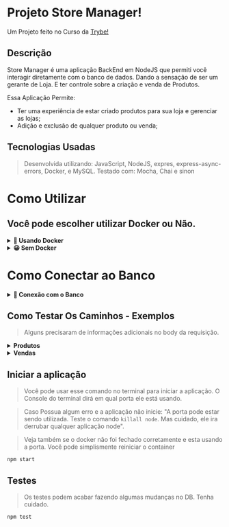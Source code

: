# Projeto Store Manager!

Um Projeto feito no Curso da [Trybe!](https://www.betrybe.com/?utm_source=google&utm_medium=cpc&utm_campaign=pmax2&utm_content=ad1&gclid=CjwKCAjwv-GUBhAzEiwASUMm4gMsCoYbJWRZ4clNLOZqEP2NE69bHKEUuKKfcouMLG1L4MSPbR71CRoCHiYQAvD_BwE)

## Descrição
Store Manager é uma aplicação BackEnd em NodeJS que permiti você interagir diretamente com o banco de dados. Dando a sensação de ser um gerante de Loja. E ter controle sobre a criação e venda de Produtos.
 
Essa Aplicação Permite:

-  Ter uma experiência de estar criado produtos para sua loja e gerenciar as lojas;
-  Adição e exclusão de qualquer produto ou venda;

## Tecnologias Usadas

> Desenvolvida utilizando: JavaScript, NodeJS, expres, express-async-errors, Docker, e MySQL.
> Testado com: Mocha, Chai e sinon

# Como Utilizar

## Você pode escolher utilizar Docker ou Não.

<details>
  <summary><strong>🐳 Usando Docker</strong></summary><br />
 
  > Rode os serviços `node` e `db` com o comando `docker-compose up -d`.
  - Lembre-se de parar o `mysql` se estiver usando localmente na porta padrão (`3306`), ou adapte, caso queria fazer uso da aplicação em containers;
  - Esses serviços irão inicializar um container chamado `store_manager` e outro chamado `store_manager_db`;
  - A partir daqui você pode rodar o container `store_manager` via CLI ou abri-lo no VS Code.

  > Use o comando `docker exec -it store_manager bash`.
  - Ele te dará acesso ao terminal interativo do container criado pelo compose, que está rodando em segundo plano.

  > Instale as dependências [**Caso existam**] com `npm install`
  <br />
</details>

<details>
  <summary><strong>😀 Sem Docker</strong></summary><br />
 
  > Instale as dependências [**Caso existam**] com `npm install`

  ⚠ Atenção ⚠ Não rode o comando npm audit fix! Ele atualiza várias dependências do projeto, e essa atualização gera conflitos com o avaliador.

  ✨ **Dica:** Para rodar o projeto desta forma, obrigatoriamente você deve ter o `node` instalado em seu computador.

  ✨ **Dica:** O avaliador espera que a versão do `node` utilizada seja a 16.
  <br />
</details>

# Como Conectar ao Banco

<details>
  <summary><strong>🎲 Conexão com o Banco</strong></summary><br />

## Crie o Banco

>Utilize o Arquivo que está no repositório chamado: **StoreManager.sql** no seu MySQL. E poderá utilizar o banco de dados.


:warning: **IMPORTANTE!**
**A senha do Banco é Password**

```javascript
require('dotenv').config(); // não se esqueça de configurar suas variáveis de ambiente aqui na configuração

  const connection = mysql.createPool({
  host: process.env.MYSQL_HOST,
  user: process.env.MYSQL_USER,
  password: process.env.MYSQL_PASSWORD,
  database: process.env.MYSQL_DATABASE || 'StoreManager',
});
```

Para os testes rodarem corretamente, na raiz do projeto **renomeie o arquivo `.env.example` para `.env`** com as variáveis de ambiente. Por exemplo, caso o seu usuário SQL seja `nome` e a senha `1234` seu arquivo ficará desta forma:

```
MYSQL_HOST=localhost
MYSQL_USER=nome
MYSQL_PASSWORD=1234
MYSQL_DATABASE=StoreManager
PORT=3000
```

##### :warning: Atenção

- **Variáveis de ambiente além das especificadas acima não são suportadas, pois não são esperadas pelo avaliador do projeto.**

- A variável **PORT** do arquivo `.env` deve ser utilizada para a conexão com o servidor. É importante utilizar essa variável para os testes serem executados corretamente tanto na máquina local quanto no avaliador.

Com essas configurações, enquanto estiver na máquina local, o banco será executado normalmente via localhost (possibilitando os testes via `npm test`).
Como o arquivo `.env` não será enviado para o GitHub (não se preocupe com isso, pois já está configurado no `.gitignore`), o avaliador utilizará as suas próprias variáveis de ambiente.

  <br />
</details>

## Como Testar Os Caminhos - Exemplos

> Alguns precisaram de informações adicionais no body da requisição.

<details>
  <summary><strong>Produtos</strong></summary><br />
  
  > Pegar todos os Produtos **GET**
``[http://localhost:3000/products](http://localhost:3000/products)``

> Pegar produto pelo ID **GET**. Precisa ser um ID que exista. Se não retornará um erro!
``[http://localhost:3000/products/2](http://localhost:3000/products/2)``

> Criar novos Produtos **POST**
``[http://localhost:3000/products/](http://localhost:3000/products/)``

```
{
    "name": "Produto 1",
    "quantity": 20
}
```

> Editar um Produto **PUT**. Você precisa passar um id existente!
``[http://localhost:3000/products/4](http://localhost:3000/products/4)``

```
{
    "name": "Produto 1 Novo",
    "quantity": 15
}
```

> Deletar um Produto **Delete**. Você precisa passar um id existente!
``[http://localhost:3000/products/4](http://localhost:3000/products/4)``
 
  <br />
</details>


<details>
  <summary><strong>Vendas</strong></summary><br />
  > Pegar todos as Vendas **GET**
``[http://localhost:3000/saless](http://localhost:3000/sales)``

> Pegar as vendas pelo ID **GET**. Precisa ser um ID que exista. Se não retornará um erro!
``[http://localhost:3000/sales/2](http://localhost:3000/sales/2)``

> Criar novas Vendas **POST**
``[http://localhost:3000/sales/](http://localhost:3000/sales/)``

```
[
    {
        "productId": 1,
        "quantity": 10
    },
    {
        "productId": 2,
        "quantity": 10
    }
]
```


> Editar uma venda **PUT**. Você precisa passar um id existente!
``[http://localhost:3000/sales/4](http://localhost:3000/sales/4)``

```
[
    {
        "productId": 1,
        "quantity": 2
    },
    {
        "productId": 3,
        "quantity": 12
    }
]
```

> Deletar uma venda **Delete**. Você precisa passar um id existente!
``[http://localhost:3000/sales/3](http://localhost:3000/sales/3)``
 
  <br />
</details>

## Iniciar a aplicação

> Você pode usar esse comando no terminal para iniciar a aplicação. O Console do terminal dirá em qual porta ele está usando. 

> Caso Possua algum erro e a aplicação não inicie: "A porta pode estar sendo utilizada. Teste o comando ``killall node``. 
> Mas cuidado, ele ira derrubar qualquer aplicação node".

> Veja também se o docker não foi fechado corretamente e esta usando a porta. Você pode simplismente reiniciar o container

``npm start``

## Testes

> Os testes podem acabar fazendo algumas mudanças no DB. Tenha cuidado.

``npm test``

